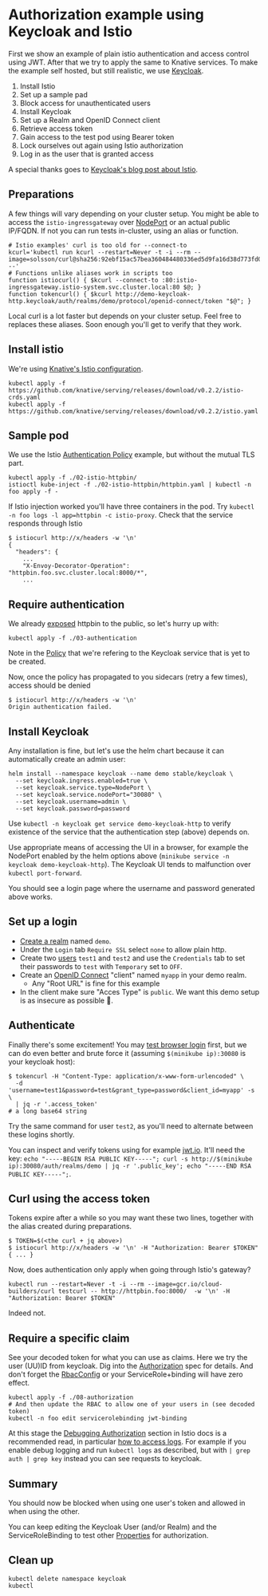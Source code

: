 # Authorization example using Keycloak and Istio

First we show an example of plain istio authentication and access control using JWT.
After that we try to apply the same to Knative services.
To make the example self hosted, but still realistic, we use [Keycloak](https://www.keycloak.org/).

1. Install Istio
1. Set up a sample pad
1. Block access for unauthenticated users
1. Install Keycloak
1. Set up a Realm and OpenID Connect client
1. Retrieve access token
1. Gain access to the test pod using Bearer token
1. Lock ourselves out again using Istio authorization
1. Log in as the user that is granted access

A special thanks goes to [Keycloak's blog ](https://blog.keycloak.org/2018/02/keycloak-and-istio.html)[post about Istio](http://planet.jboss.org/post/keycloak_and_istio).

## Preparations

A few things will vary depending on your cluster setup. You might be able to access the `istio-ingressgateway` over [NodePort]() or an actual public IP/FQDN. If not you can run tests in-cluster, using an alias or function.

```
# Istio examples' curl is too old for --connect-to
kcurl='kubectl run kcurl --restart=Never -t -i --rm --image=solsson/curl@sha256:92ebf15ac57bea360484480336ed5d9fa16d38d773fd00f7e9fb2cae94baf25a --'
# Functions unlike aliases work in scripts too
function istiocurl() { $kcurl --connect-to :80:istio-ingressgateway.istio-system.svc.cluster.local:80 $@; }
function tokencurl() { $kcurl http://demo-keycloak-http.keycloak/auth/realms/demo/protocol/openid-connect/token "$@"; }
```

Local curl is a lot faster but depends on your cluster setup. Feel free to replaces these aliases. Soon enough you'll get to verify that they work.

## Install istio

We're using [Knative's Istio configuration](https://github.com/knative/serving/blob/v0.2.2/third_party/istio-1.0.2/download-istio.sh#L13).

```
kubectl apply -f https://github.com/knative/serving/releases/download/v0.2.2/istio-crds.yaml
kubectl apply -f https://github.com/knative/serving/releases/download/v0.2.2/istio.yaml
```

## Sample pod

We use the Istio [Authentication Policy](https://istio.io/docs/tasks/security/authn-policy/#end-user-authentication) example,
but without the mutual TLS part.

```
kubectl apply -f ./02-istio-httpbin/
istioctl kube-inject -f ./02-istio-httpbin/httpbin.yaml | kubectl -n foo apply -f -
```

If Istio injection worked you'll have three containers in the pod. Try `kubectl -n foo logs -l app=httpbin -c istio-proxy`.
Check that the service responds through Istio

```
$ istiocurl http://x/headers -w '\n'
{
  "headers": {
    ...
    "X-Envoy-Decorator-Operation": "httpbin.foo.svc.cluster.local:8000/*",
    ...
```

## Require authentication

We already [exposed](https://istio.io/docs/tasks/security/authn-policy/#end-user-authentication) httpbin to the public, so let's hurry up with:

```
kubectl apply -f ./03-authentication
```

Note in the [Policy](./03-authentication/policy-jwt-example.yaml) that we're refering to the Keycloak service that is yet to be created.

Now, once the policy has propagated to you sidecars (retry a few times), access should be denied

```
$ istiocurl http://x/headers -w '\n'
Origin authentication failed.
```

## Install Keycloak

Any installation is fine, but let's use the helm chart because it can automatically create an admin user:

```
helm install --namespace keycloak --name demo stable/keycloak \
  --set keycloak.ingress.enabled=true \
  --set keycloak.service.type=NodePort \
  --set keycloak.service.nodePort="30080" \
  --set keycloak.username=admin \
  --set keycloak.password=password
```

Use `kubectl -n keycloak get service demo-keycloak-http` to verify existence of the service that the authentication step (above) depends on.

Use appropriate means of accessing the UI in a browser, for example the NodePort enabled by the helm options above (`minikube service -n keycloak demo-keycloak-http`).
The Keycloak UI tends to malfunction over `kubectl port-forward`.

You should see a login page where the username and password generated above works.

## Set up a login

 * [Create a realm](https://www.keycloak.org/docs/latest/getting_started/index.html#creating-a-realm-and-user) named `demo`.
 * Under the `Login` tab `Require SSL` select `none` to allow plain http.
 * Create two [users](https://www.keycloak.org/docs/latest/getting_started/index.html#_create-new-user) `test1` and `test2` and use the `Credentials` tab to set their passwords to `test` with `Temporary` set to `OFF`.
 * Create an [OpenID Connect](https://www.keycloak.org/docs/latest/server_admin/index.html#oidc-clients) "client" named `myapp` in your demo realm.
   - Any "Root URL" is fine for this example
 * In the client make sure "Acces Type" is `public`. We want this demo setup is as insecure as possible 🙂.

## Authenticate

Finally there's some excitement! You may [test browser login](https://www.keycloak.org/docs/latest/getting_started/index.html#user-account-service) first, but we can do even better and brute force it (assuming `$(minikube ip):30080` is your keycloak host):

```
$ tokencurl -H "Content-Type: application/x-www-form-urlencoded" \
  -d 'username=test1&password=test&grant_type=password&client_id=myapp' -s \
  | jq -r '.access_token'
# a long base64 string
```

Try the same command for user `test2`, as you'll need to alternate between these logins shortly.

You can inspect and verify tokens using for example [jwt.io](https://jwt.io/). It'll need the key: `echo "-----BEGIN RSA PUBLIC KEY-----"; curl -s http://$(minikube ip):30080/auth/realms/demo | jq -r '.public_key'; echo "-----END RSA PUBLIC KEY-----";`.

## Curl using the access token

Tokens expire after a while so you may want these two lines, together with the alias created during preparations.

```
$ TOKEN=$(<the curl + jq above>)
$ istiocurl http://x/headers -w '\n' -H "Authorization: Bearer $TOKEN"
{ ... }
```

Now, does authentication only apply when going through Istio's gateway?

```
kubectl run --restart=Never -t -i --rm --image=gcr.io/cloud-builders/curl testcurl -- http://httpbin.foo:8000/  -w '\n' -H "Authorization: Bearer $TOKEN"
```

Indeed not.

## Require a specific claim

See your decoded token for what you can use as claims. Here we try the user (UU)ID from keycloak. Dig into the [Authorization](https://istio.io/docs/reference/config/authorization/) spec for details. And don't forget the [RbacConfig](https://istio.io/docs/reference/config/authorization/istio.rbac.v1alpha1/#RbacConfig) or your ServiceRole+binding will have zero effect.

```
kubectl apply -f ./08-authorization
# And then update the RBAC to allow one of your users in (see decoded token)
kubectl -n foo edit servicerolebinding jwt-binding
```

At this stage the [Debugging Authorization](https://istio.io/help/ops/security/debugging-authorization/) section in Istio docs is a recommended read,
in particular [how to access logs](https://istio.io/help/ops/security/debugging-authorization/#ensure-proxies-enforce-policies-correctly).
For example if you enable debug logging and run `kubectl logs` as described, but with `| grep auth | grep key` instead you can see requests to keycloak.

## Summary

You should now be blocked when using one user's token and allowed in when using the other.

You can keep editing the Keycloak User (and/or Realm) and the ServiceRoleBinding to test other [Properties](https://istio.io/docs/reference/config/authorization/constraints-and-properties/#properties) for authorization.

## Clean up

```
kubectl delete namespace keycloak
kubectl 
```